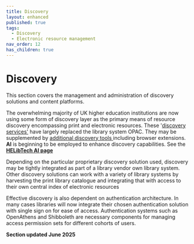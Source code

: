 ```yaml
---
title: Discovery
layout: enhanced
published: true
tags:
  - Discovery
  - Electronic resource management
nav_order: 12
has_children: true
---
```

# Discovery

This section covers the management and administration of discovery solutions and content platforms.

The overwhelming majority of UK higher education institutions are now using some form of discovery layer as the primary means of resource discovery encompassing print and electronic resources. These '[discovery services'](https://www.helibtech.com/discovery/discovery-systems) have largely replaced the library system OPAC. They may be supplemented by [additional discovery tools ](https://www.helibtech.com/discovery/discovery-add-on-tools-and-browser-extensions)including browser extensions. **AI** is beginning to be employed to enhance discovery capabilities. See the **[HELibTech AI page](<>)**

Depending on the particular proprietary discovery solution used, discovery may be tightly integrated as part of a library vendor own library system. Other discovery solutions can work with a variety of library systems by harvesting the print library catalogue and integrating that with access to their own central index of electronic resources 

Effective discovery is also dependent on authentication architecture. In many cases libraries will now integrate their chosen authentication solution with single sign on for ease of access. Authentication systems such as OpenAthens and Shibboleth are necessary components for managing access permission sets for different cohorts of users.

**Section updated June 2025**
